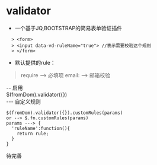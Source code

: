 # validator
* 一个基于JQ,BOOTSTRAP的简易表单验证插件 
```
  > <form> 
  > <input data-vd-ruleName="true"> //表示需要校验这个规则 
  > </form>
```
* 默认提供的rule： 
 > require --> 必填项 
 > email: --> 邮箱校验 

-- 启用 </br>
$(fromDom).validator({}) </br> 
--- 自定义规则 </br>
```
$(fromDom).validator({}).customRules(params)
or --> $.fn.customRules(params)
params ---> { 
  'ruleName':function(){ 
    return rule; 
  } 
} 
```
待完善
